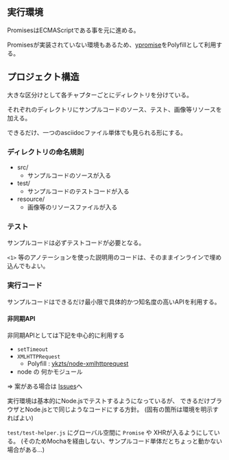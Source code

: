 ## 実行環境

PromisesはECMAScriptである事を元に進める。

Promisesが実装されていない環境もあるため、[ypromise](https://github.com/yahoo/ypromise "ypromise")をPolyfillとして利用する。

## プロジェクト構造

大きな区分けとして各チャプターごとにディレクトリを分けている。

それぞれのディレクトリにサンプルコードのソース、テスト、画像等リソースを加える。

できるだけ、一つのasciidocファイル単体でも見られる形にする。

### ディレクトリの命名規則

* src/
    * サンプルコードのソースが入る
* test/
    * サンプルコードのテストコードが入る
* resource/
    * 画像等のリソースファイルが入る

### テスト

サンプルコードは必ずテストコードが必要となる。

`<1>` 等のアノテーションを使った説明用のコードは、そのままインラインで埋め込んでもよい。

### 実行コード

サンプルコードはできるだけ最小限で具体的かつ知名度の高いAPIを利用する。

#### 非同期API

非同期APIとしては下記を中心的に利用する

* `setTimeout`
* `XMLHTTPRequest`
    * Polyfill : [ykzts/node-xmlhttprequest](https://github.com/ykzts/node-xmlhttprequest "ykzts/node-xmlhttprequest")
* node の 何かモジュール

=> 案がある場合は [Issues](https://github.com/azu/Promises-book/issues "Issues · azu/Promises-book")へ

実行環境は基本的にNode.jsでテストするようになっているが、
できるだけブラウザとNode.jsとで同じようなコードにする方針。
(固有の箇所は環境を明示すればよい)

`test/test-helper.js` にグローバル空間に `Promise` や XHRが入るようにしている。
(そのためMochaを経由しない、サンプルコード単体だとちょっと動かない場合がある…)